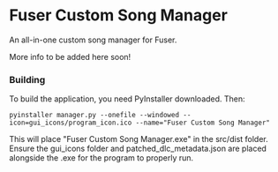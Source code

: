 # Fuser Custom Song Manager
 An all-in-one custom song manager for Fuser.
 
 More info to be added here soon!

 ### Building
 To build the application, you need PyInstaller downloaded. Then:

```shell
pyinstaller manager.py --onefile --windowed --icon=gui_icons/program_icon.ico --name="Fuser Custom Song Manager"
```

This will place "Fuser Custom Song Manager.exe" in the src/dist folder. Ensure the gui_icons folder and patched_dlc_metadata.json are placed alongside the .exe for the program to properly run.
